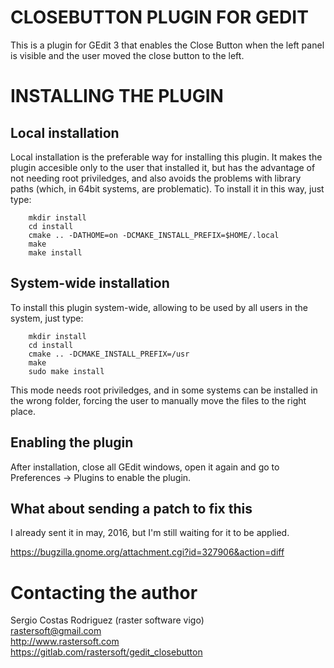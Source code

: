 # CLOSEBUTTON PLUGIN FOR GEDIT #

This is a plugin for GEdit 3 that enables the Close Button when the left panel
is visible and the user moved the close button to the left.


# INSTALLING THE PLUGIN #

## Local installation ##

Local installation is the preferable way for installing this plugin. It makes
the plugin accesible only to the user that installed it, but has the advantage
of not needing root priviledges, and also avoids the problems with library
paths (which, in 64bit systems, are problematic). To install it in this way,
just type:

        mkdir install
        cd install
        cmake .. -DATHOME=on -DCMAKE_INSTALL_PREFIX=$HOME/.local
        make
        make install


## System-wide installation ##

To install this plugin system-wide, allowing to be used by all users in the
system, just type:

        mkdir install
        cd install
        cmake .. -DCMAKE_INSTALL_PREFIX=/usr
        make
        sudo make install

This mode needs root priviledges, and in some systems can be installed in the
wrong folder, forcing the user to manually move the files to the right place.


## Enabling the plugin ##

After installation, close all GEdit windows, open it again and go to
Preferences -> Plugins to enable the plugin.


## What about sending a patch to fix this

I already sent it in may, 2016, but I'm still waiting for it to be applied.

https://bugzilla.gnome.org/attachment.cgi?id=327906&action=diff


# Contacting the author #

Sergio Costas Rodriguez (raster software vigo)  
rastersoft@gmail.com  
http://www.rastersoft.com  
https://gitlab.com/rastersoft/gedit_closebutton
